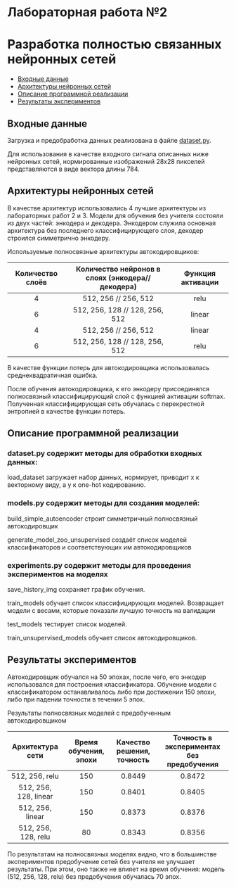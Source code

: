 # Лабораторная работа №2
# Разработка полностью связанных нейронных сетей

+ [Входные данные](#Format_input)
+ [Архитектуры нейронных сетей](#NN_architecture)
+ [Описание программной реализации](#Description)
+ [Результаты экспериментов](#Results)


## <a name="Format_input"></a>	Входные данные
Загрузка и предобработка данных реализована в файле [dataset.py](https://github.com/Edvard-Hagerup-Grieg/UNN-DeepLearningTeam/blob/report_lab2/lab2/dataset.py).


Для использования в качестве входного сигнала описанных ниже нейронных сетей, нормированные изображений 28x28 пикселей представляются в виде вектора длины 784.


## <a name="NN_architecture"></a>	Архитектуры нейронных сетей
В качестве архитектур использовались 4 лучшие архитектуры из лабораторных работ 2 и 3. Модели для обучения без учителя состояли из двух частей: энкодера и декодера. Энкодером служила основная архитектура без последнего классифицирующего слоя, декодер строился симметрично энкодеру.

Используемые полносвязные архитектуры автокодировщиков:

| Количество слоёв | Количество нейронов в слоях (энкодера//декодера) | Функция активации |
|:----------------:|:---------------------------:|:--------:|
| 4 | 512, 256 // 256, 512 | relu |
| 6 | 512, 256, 128 // 128, 256, 512 | linear |
| 4 | 512, 256 // 256, 512 | linear |
| 6 | 512, 256, 128 // 128, 256, 512 | relu |

В качестве функции потерь для автокодировщика использовалась среднеквадратичная ошибка.

После обучения автокодировщика, к его энкодеру присоединялся полносвязный классифицирующий слой с функцией активации softmax.
Полученная классифицирующая сеть обучалась с перекрестной энтропией в качестве функции потерь.

## <a name="Description"></a>	Описание программной реализации

### dataset.py содержит методы для обработки входных данных:

load_dataset загружает набор данных, нормирует, приводит x к векторному виду, а y к one-hot кодированию.

### models.py содержит методы для создания моделей:

build_simple_autoencoder строит симметричный полносвязный автокодировщик

generate_model_zoo_unsupervised создаёт список моделей классификаторов и соответствующих им автокодировщиков

### experiments.py содержит методы для проведения экспериментов на моделях

save_history_img сохраняет график обучения.

train_models обучает список классифицирующих моделей. Возвращает модели с весами, которые показали лучшую точность на валидации

test_models тестирует список моделей.

train_unsupervised_models обучает список автокодировщиков.

## <a name="Results"></a>	Результаты экспериментов
Автокодировщик обучался на 50 эпохах, после чего, его энкодер использовался для построения классификатора. 
Обучение модели с классификатором останавливалось либо при достижении 150 эпохи, либо при падении точности в течении 5 эпох.

Результаты полносвязных моделей с предобученным автокодировщиком

| Архитектура сети| Время обучения, эпохи | Качество решения, точность| Точность в экспериментах без предобучения
|:----------------:|:---------------------------:|:----------------------:|:-----:|
| 512, 256, relu | 150 | 0.8449 | 0.8472 |
| 512, 256, 128, linear | 150 | 0.8401 | 0.8405 |
| 512, 256, linear | 150 | 0.8373 |0.8376|
| 512, 256, 128, relu | 80 | 0.8343 | 0.8356 |

По результатам на полносвязных моделях видно, что в большинстве экспериментов предобучение сетей без учителя не улучшает результаты. При этом, оно также не влияет на время обучения: модель (512, 256, 128, relu) без предобучения обучалась 70 эпох.
